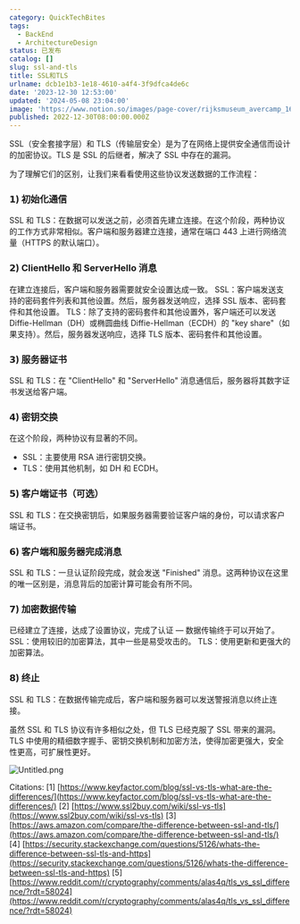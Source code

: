 ```yaml
---
category: QuickTechBites
tags:
  - BackEnd
  - ArchitectureDesign
status: 已发布
catalog: []
slug: ssl-and-tls
title: SSL和TLS
urlname: dcb1e1b3-1e18-4610-a4f4-3f9dfca4de6c
date: '2023-12-30 12:53:00'
updated: '2024-05-08 23:04:00'
image: 'https://www.notion.so/images/page-cover/rijksmuseum_avercamp_1620.jpg'
published: 2022-12-30T08:00:00.000Z
---
```


SSL（安全套接字层）和 TLS（传输层安全）是为了在网络上提供安全通信而设计的加密协议。TLS 是 SSL 的后继者，解决了 SSL 中存在的漏洞。


为了理解它们的区别，让我们来看看使用这些协议发送数据的工作流程：


### 𝟭) 初始化通信


SSL 和 TLS：在数据可以发送之前，必须首先建立连接。在这个阶段，两种协议的工作方式非常相似。客户端和服务器建立连接，通常在端口 443 上进行网络流量（HTTPS 的默认端口）。


### 𝟮) ClientHello 和 ServerHello 消息


在建立连接后，客户端和服务器需要就安全设置达成一致。
SSL：客户端发送支持的密码套件列表和其他设置。然后，服务器发送响应，选择 SSL 版本、密码套件和其他设置。
TLS：除了支持的密码套件和其他设置外，客户端还可以发送 Diffie-Hellman（DH）或椭圆曲线 Diffie-Hellman（ECDH）的 "key share"（如果支持）。然后，服务器发送响应，选择 TLS 版本、密码套件和其他设置。


### 𝟯) 服务器证书


SSL 和 TLS：在 "ClientHello" 和 "ServerHello" 消息通信后，服务器将其数字证书发送给客户端。


### 𝟰) 密钥交换


在这个阶段，两种协议有显著的不同。
- SSL：主要使用 RSA 进行密钥交换。
- TLS：使用其他机制，如 DH 和 ECDH。


### 𝟱) 客户端证书（可选）


SSL 和 TLS：在交换密钥后，如果服务器需要验证客户端的身份，可以请求客户端证书。


### 𝟲) 客户端和服务器完成消息


SSL 和 TLS：一旦认证阶段完成，就会发送 "Finished" 消息。这两种协议在这里的唯一区别是，消息背后的加密计算可能会有所不同。


### 𝟳) 加密数据传输


已经建立了连接，达成了设置协议，完成了认证 — 数据传输终于可以开始了。
SSL：使用较旧的加密算法，其中一些是易受攻击的。
TLS：使用更新和更强大的加密算法。


### 𝟴) 终止


SSL 和 TLS：在数据传输完成后，客户端和服务器可以发送警报消息以终止连接。


虽然 SSL 和 TLS 协议有许多相似之处，但 TLS 已经克服了 SSL 带来的漏洞。TLS 中使用的精细数字握手、密钥交换机制和加密方法，使得加密更强大，安全性更高，可扩展性更好。


![Untitled.png](https://prod-files-secure.s3.us-west-2.amazonaws.com/5d24fe63-e567-4804-86f9-9fdc62e13082/8ff987c5-7f31-4b50-83f5-c69ee7578c4a/Untitled.png?X-Amz-Algorithm=AWS4-HMAC-SHA256&X-Amz-Content-Sha256=UNSIGNED-PAYLOAD&X-Amz-Credential=ASIAZI2LB466TTUW7SC2%2F20250318%2Fus-west-2%2Fs3%2Faws4_request&X-Amz-Date=20250318T213327Z&X-Amz-Expires=3600&X-Amz-Security-Token=IQoJb3JpZ2luX2VjEA0aCXVzLXdlc3QtMiJHMEUCIGJ%2BXZNEyM7cOKMQOVIpg3F7OcaWXzowbuP6sth073DYAiEA%2FZxUJrzkong4Jw180DzfiNkfDzurw6GsL7Z2rVLcxHcq%2FwMIZhAAGgw2Mzc0MjMxODM4MDUiDODpWGuiiZ89ZM31RCrcA3dr7b%2BhIxC7R%2FsbNHbByFIYJmTGb20bC2wDfNlPZv%2F7ULYc4e1pXNyiGGakYEu0SgwBOIdWFamthJQcp%2FwF%2F39D4y9csGCdeeitiYdwxKRQPMjZdRfpsS6D4xbVb%2BkLovPIU02CZqdltYvw8aVLhpieykkeEnR6viM5ytpR9hYQ5OWmO%2Fh5eEpniZ2MOSULB5JNpzQL48rp6%2BjwZ%2BCWdbIK95cOBzT9ADGSfRTe0HajC8VjTD9232Fe0H25FL4mi%2BDu9AA6DSbnKQWAM%2B39pAD2luN%2BlYrsDBKWdCX2RIAHgL4oPxEYuXNWQDbueAZnCoBQxJLaAv%2FzgPiRfehos3PjPs8nMIQ015g5UpRtZxB4dHmZ2ZHtBaTvsyEOp8MzitTdLVEwJ9qg64KBgtPF91720gG2VJiU%2BZE3SmtsTAEaOik5FmFwFCHKF8t%2B7Jm5nGMlBeDHbW2UVJC22Oxc3olBAF4Ms0WLTjCon8udhNg0Gxvrk%2FlrDmKmjx47AfER6FleRSJ8GWBjhUhtZrixxCk%2BLD6w4WEH7xoOI%2F0imP6lwLqNRYbZPDab%2Bx%2F3R0ZL0iffyzlcTyaEVjBxISkCCHjHmXONxv7z40RwiRZOXW2Ce%2FpUiB3%2FUmdDEbmsMKav574GOqUBx2IOhc9LzACBqw53eAZBH%2FQHOyxc1hcD0iFUCRNkb6mgLJzz6%2B5Jf%2FY5yb1leUU3jD2P3SwUHmDxkkK%2FA%2Baj2fBAjsD34ssKJGOOmpl9qrX7gRyE7Y9TKSBq%2FK30%2BnvlpSzCdUil2RbUBnxDb%2BHk7oMWvR38%2BNwIk0ub471L2zywtA2R161F4ls0gpMMDNa%2BXtyu1uPDBYp0zog%2Bptj%2FmTPz9yY6&X-Amz-Signature=fa9de9ba43ce24001a8395aceaca79f55928e19aaef75a4dbf81c9780388236d&X-Amz-SignedHeaders=host&x-id=GetObject)


Citations:
[1] [https://www.keyfactor.com/blog/ssl-vs-tls-what-are-the-differences/](https://www.keyfactor.com/blog/ssl-vs-tls-what-are-the-differences/)
[2] [https://www.ssl2buy.com/wiki/ssl-vs-tls](https://www.ssl2buy.com/wiki/ssl-vs-tls)
[3] [https://aws.amazon.com/compare/the-difference-between-ssl-and-tls/](https://aws.amazon.com/compare/the-difference-between-ssl-and-tls/)
[4] [https://security.stackexchange.com/questions/5126/whats-the-difference-between-ssl-tls-and-https](https://security.stackexchange.com/questions/5126/whats-the-difference-between-ssl-tls-and-https)
[5] [https://www.reddit.com/r/cryptography/comments/alas4q/tls_vs_ssl_difference/?rdt=58024](https://www.reddit.com/r/cryptography/comments/alas4q/tls_vs_ssl_difference/?rdt=58024)

